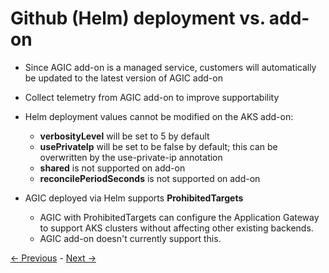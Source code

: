 # Github (Helm) deployment vs. add-on

- Since AGIC add-on is a managed service, customers will automatically be updated to the latest version of AGIC add-on
- Collect telemetry from AGIC add-on to improve supportability
- Helm deployment values cannot be modified on the AKS add-on:
  - **verbosityLevel** will be set to 5 by default
  - **usePrivateIp** will be set to be false by default; this can be overwritten by the use-private-ip annotation
  - **shared** is not supported on add-on
  - **reconcilePeriodSeconds** is not supported on add-on

- AGIC deployed via Helm supports **ProhibitedTargets**
  - AGIC with ProhibitedTargets can configure the Application Gateway to support AKS clusters without affecting other existing backends.
  - AGIC add-on doesn't currently support this.

[<- Previous](agic-overview.md) - [Next ->](incluster-addon.md)